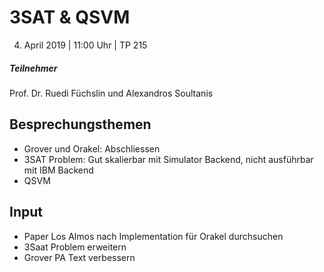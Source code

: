 # 3SAT & QSVM

4. April 2019 | 11:00 Uhr | TP 215

##### Teilnehmer

Prof. Dr. Ruedi Füchslin und Alexandros Soultanis

## Besprechungsthemen

- Grover und Orakel: Abschliessen
- 3SAT Problem: Gut skalierbar mit Simulator Backend, nicht ausführbar mit IBM Backend
- QSVM

## Input

- Paper Los Almos nach Implementation für Orakel durchsuchen
- 3Saat Problem erweitern
- Grover PA Text verbessern
